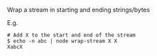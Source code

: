 Wrap a stream in starting and ending strings/bytes

E.g.

    # Add X to the start and end of the stream
    $ echo -n abc | node wrap-stream X X
    XabcX
